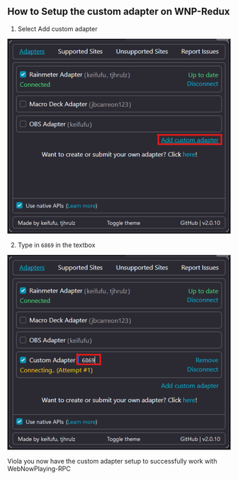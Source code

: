 ## How to Setup the custom adapter on WNP-Redux
1. Select Add custom adapter

![](assets\ca1.png)

2. Type in `6869` in the textbox

![](assets\ca2.png)

Viola you now have the custom adapter setup to successfully work with WebNowPlaying-RPC
